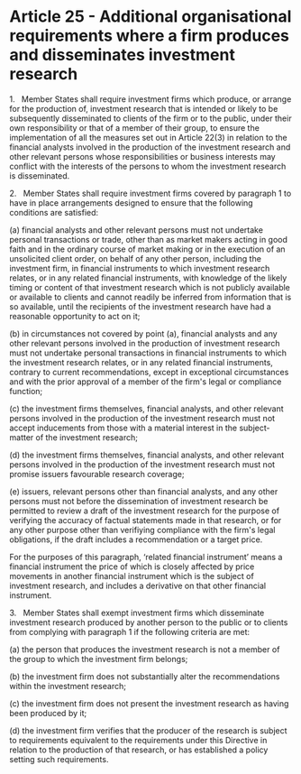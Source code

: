 # Article 25 - Additional organisational requirements where a firm produces and disseminates investment research


1.   Member States shall require investment firms which produce, or arrange for the production of, investment research that is intended or likely to be subsequently disseminated to clients of the firm or to the public, under their own responsibility or that of a member of their group, to ensure the implementation of all the measures set out in Article 22(3) in relation to the financial analysts involved in the production of the investment research and other relevant persons whose responsibilities or business interests may conflict with the interests of the persons to whom the investment research is disseminated.

2.   Member States shall require investment firms covered by paragraph 1 to have in place arrangements designed to ensure that the following conditions are satisfied:

(a) financial analysts and other relevant persons must not undertake personal transactions or trade, other than as market makers acting in good faith and in the ordinary course of market making or in the execution of an unsolicited client order, on behalf of any other person, including the investment firm, in financial instruments to which investment research relates, or in any related financial instruments, with knowledge of the likely timing or content of that investment research which is not publicly available or available to clients and cannot readily be inferred from information that is so available, until the recipients of the investment research have had a reasonable opportunity to act on it;

(b) in circumstances not covered by point (a), financial analysts and any other relevant persons involved in the production of investment research must not undertake personal transactions in financial instruments to which the investment research relates, or in any related financial instruments, contrary to current recommendations, except in exceptional circumstances and with the prior approval of a member of the firm's legal or compliance function;

(c) the investment firms themselves, financial analysts, and other relevant persons involved in the production of the investment research must not accept inducements from those with a material interest in the subject-matter of the investment research;

(d) the investment firms themselves, financial analysts, and other relevant persons involved in the production of the investment research must not promise issuers favourable research coverage;

(e) issuers, relevant persons other than financial analysts, and any other persons must not before the dissemination of investment research be permitted to review a draft of the investment research for the purpose of verifying the accuracy of factual statements made in that research, or for any other purpose other than verifiying compliance with the firm's legal obligations, if the draft includes a recommendation or a target price.

For the purposes of this paragraph, ‘related financial instrument’ means a financial instrument the price of which is closely affected by price movements in another financial instrument which is the subject of investment research, and includes a derivative on that other financial instrument.

3.   Member States shall exempt investment firms which disseminate investment research produced by another person to the public or to clients from complying with paragraph 1 if the following criteria are met:

(a) the person that produces the investment research is not a member of the group to which the investment firm belongs;

(b) the investment firm does not substantially alter the recommendations within the investment research;

(c) the investment firm does not present the investment research as having been produced by it;

(d) the investment firm verifies that the producer of the research is subject to requirements equivalent to the requirements under this Directive in relation to the production of that research, or has established a policy setting such requirements.
